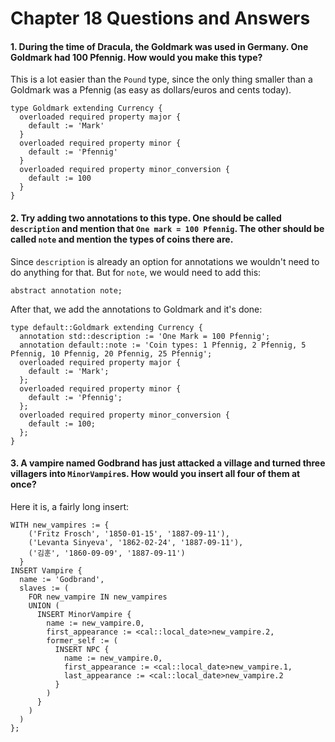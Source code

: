 # Chapter 18 Questions and Answers

#### 1. During the time of Dracula, the Goldmark was used in Germany. One Goldmark had 100 Pfennig. How would you make this type?

This is a lot easier than the `Pound` type, since the only thing smaller than a Goldmark was a Pfennig (as easy as dollars/euros and cents today).

```sdl
type Goldmark extending Currency {
  overloaded required property major {
    default := 'Mark'
  }
  overloaded required property minor {
    default := 'Pfennig'
  }
  overloaded required property minor_conversion {
    default := 100
  }
}
```

#### 2. Try adding two annotations to this type. One should be called `description` and mention that `One mark = 100 Pfennig`. The other should be called `note` and mention the types of coins there are.

Since `description` is already an option for annotations we wouldn't need to do anything for that. But for `note`, we would need to add this:

`abstract annotation note;`

After that, we add the annotations to Goldmark and it's done:

```sdl
type default::Goldmark extending Currency {
  annotation std::description := 'One Mark = 100 Pfennig';
  annotation default::note := 'Coin types: 1 Pfennig, 2 Pfennig, 5 Pfennig, 10 Pfennig, 20 Pfennig, 25 Pfennig';
  overloaded required property major {
    default := 'Mark';
  };
  overloaded required property minor {
    default := 'Pfennig';
  };
  overloaded required property minor_conversion {
    default := 100;
  };
}
```

#### 3. A vampire named Godbrand has just attacked a village and turned three villagers into `MinorVampire`s. How would you insert all four of them at once?

Here it is, a fairly long insert:

```edgeql
WITH new_vampires := {
    ('Fritz Frosch', '1850-01-15', '1887-09-11'),
    ('Levanta Sinyeva', '1862-02-24', '1887-09-11'),
    ('김훈', '1860-09-09', '1887-09-11')
  }
INSERT Vampire {
  name := 'Godbrand',
  slaves := (
    FOR new_vampire IN new_vampires
    UNION (
      INSERT MinorVampire {
        name := new_vampire.0,
        first_appearance := <cal::local_date>new_vampire.2,
        former_self := (
          INSERT NPC {
            name := new_vampire.0,
            first_appearance := <cal::local_date>new_vampire.1,
            last_appearance := <cal::local_date>new_vampire.2
          }
        )
      }
    )
  )
};
```

